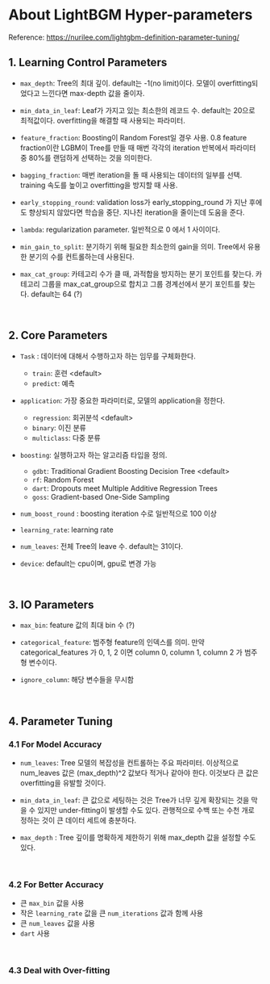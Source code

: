 # About LightBGM Hyper-parameters

Reference: https://nurilee.com/lightgbm-definition-parameter-tuning/

## 1. Learning Control Parameters

* `max_depth`: Tree의 최대 깊이. default는 -1(no limit)이다.
모델이 overfitting되었다고 느낀다면 max-depth 값을 줄이자.

* `min_data_in_leaf`: Leaf가 가지고 있는 최소한의 레코드 수. default는 20으로 최적값이다.
overfitting을 해결할 때 사용되는 파라미터.

* `feature_fraction`: Boosting이 Random Forest일 경우 사용.
0.8 feature fraction이란 LGBM이 Tree를 만들 때 매번 각각의 iteration 반복에서 파라미터 중 80%를 랜덤하게 선택하는 것을 의미한다.

* `bagging_fraction`: 매번 iteration을 돌 때 사용되는 데이터의 일부를 선택.
training 속도를 높이고 overfitting을 방지할 때 사용.

* `early_stopping_round`: validation loss가 early_stopping_round 가 지난 후에도 향상되지 않았다면 학습을 중단. 
지나친 iteration을 줄이는데 도움을 준다.

* `lambda`: regularization parameter. 일반적으로 0 에서 1 사이이다.

* `min_gain_to_split`: 분기하기 위해 필요한 최소한의 gain을 의미.
Tree에서 유용한 분기의 수를 컨트롤하는데 사용된다.

* `max_cat_group`: 카테고리 수가 클 때, 과적합을 방지하는 분기 포인트를 찾는다.
카테고리 그룹을 max_cat_group으로 합치고 그룹 경계선에서 분기 포인트를 찾는다.
default는 64 (?)

<br/>

## 2. Core Parameters

* `Task` : 데이터에 대해서 수행하고자 하는 임무를 구체화한다.
  - `train`: 훈련 \<default\>
  - `predict`: 예측

* `application`: 가장 중요한 파라미터로, 모델의 application을 정한다.
  - `regression`: 회귀분석 \<default\>
  - `binary`: 이진 분류
  - `multiclass`: 다중 분류

* `boosting`: 실행하고자 하는 알고리즘 타입을 정의.
  - `gdbt`: Traditional Gradient Boosting Decision Tree \<default\>
  - `rf`: Random Forest
  - `dart`: Dropouts meet Multiple Additive Regression Trees
  - `goss`: Gradient-based One-Side Sampling

*  `num_boost_round` : boosting iteration 수로 일반적으로 100 이상

* `learning_rate`: learning rate

* `num_leaves`: 전체 Tree의 leave 수. default는 31이다.

* `device`: default는 cpu이며, gpu로 변경 가능

<br/>

## 3. IO Parameters

* `max_bin`: feature 값의 최대 bin 수 (?)

* `categorical_feature`: 범주형 feature의 인덱스를 의미. 만약 categorical_features 가 0, 1, 2 이면 column 0, column 1, column 2 가 범주형 변수이다.

* `ignore_column`: 해당 변수들을 무시함

<br/>

## 4. Parameter Tuning

### 4.1 For Model Accuracy

* `num_leaves`: Tree 모델의 복잡성을 컨트롤하는 주요 파라미터. 이상적으로 num_leaves 값은 (max_depth)^2 값보다 적거나 같아야 한다. 이것보다 큰 값은 overfitting을 유발할 것이다.

* `min_data_in_leaf`: 큰 값으로 세팅하는 것은 Tree가 너무 깊게 확장되는 것을 막을 수 있지만 under-fitting이 발생할 수도 있다. 관행적으로 수백 또는 수천 개로 정하는 것이 큰 데이터 세트에 충분하다.

* `max_depth` : Tree 깊이를 명확하게 제한하기 위해 max_depth 값을 설정할 수도 있다.

<br/>

### 4.2 For Better Accuracy

* 큰 `max_bin` 값을 사용
* 작은 `learning_rate` 값을 큰 `num_iterations` 값과 함께 사용
* 큰 `num_leaves` 값을 사용
* `dart` 사용

<br/>

### 4.3 Deal with Over-fitting



